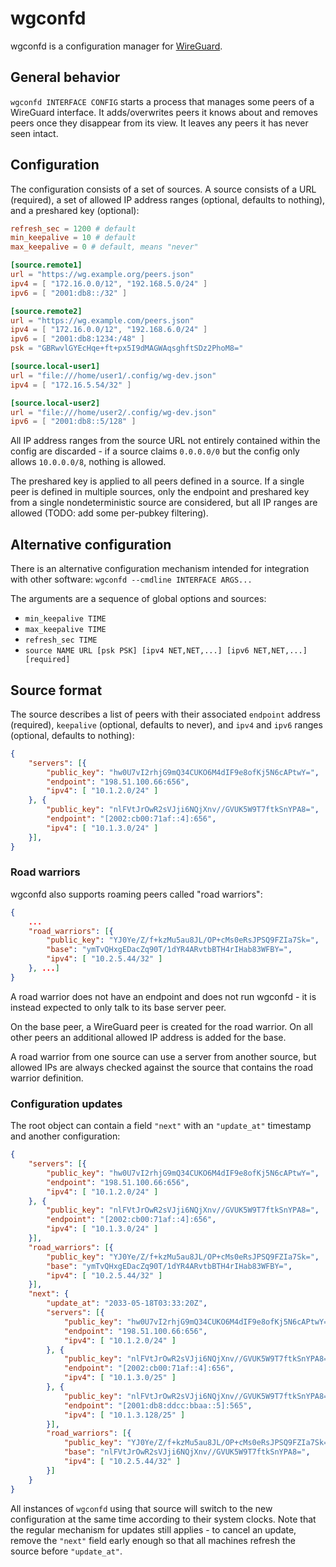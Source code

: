 wgconfd
===

wgconfd is a configuration manager for [WireGuard](https://wireguard.com).

General behavior
---
`wgconfd INTERFACE CONFIG` starts a process that manages some peers of a WireGuard interface. It adds/overwrites peers it knows about and removes peers once they disappear from its view. It leaves any peers it has never seen intact.

Configuration
---

The configuration consists of a set of sources. A source consists of a URL (required), a set of allowed IP address ranges (optional, defaults to nothing), and a preshared key (optional):

```toml
refresh_sec = 1200 # default
min_keepalive = 10 # default
max_keepalive = 0 # default, means "never"

[source.remote1]
url = "https://wg.example.org/peers.json"
ipv4 = [ "172.16.0.0/12", "192.168.5.0/24" ]
ipv6 = [ "2001:db8::/32" ]

[source.remote2]
url = "https://wg.example.com/peers.json"
ipv4 = [ "172.16.0.0/12", "192.168.6.0/24" ]
ipv6 = [ "2001:db8:1234:/48" ]
psk = "GBRwvlGYEcHqe+ft+px5I9dMAGWAqsghftSDz2PhoM8="

[source.local-user1]
url = "file:///home/user1/.config/wg-dev.json"
ipv4 = [ "172.16.5.54/32" ]

[source.local-user2]
url = "file:///home/user2/.config/wg-dev.json"
ipv6 = [ "2001:db8::5/128" ]
```

All IP address ranges from the source URL not entirely contained within the config are discarded - if a source claims `0.0.0.0/0` but the config only allows `10.0.0.0/8`, nothing is allowed.

The preshared key is applied to all peers defined in a source. If a single peer is defined in multiple sources, only the endpoint and preshared key from a single nondeterministic source are considered, but all IP ranges are allowed (TODO: add some per-pubkey filtering).

Alternative configuration
---

There is an alternative configuration mechanism intended for integration with other software: `wgconfd --cmdline INTERFACE ARGS...`

The arguments are a sequence of global options and sources:

 - `min_keepalive TIME`
 - `max_keepalive TIME`
 - `refresh_sec TIME`
 - `source NAME URL [psk PSK] [ipv4 NET,NET,...] [ipv6 NET,NET,...] [required]`

Source format
---

The source describes a list of peers with their associated `endpoint` address (required), `keepalive` (optional, defaults to never), and `ipv4` and `ipv6` ranges (optional, defaults to nothing):

```json
{
	"servers": [{
		"public_key": "hw0U7vI2rhjG9mQ34CUKO6M4dIF9e8ofKj5N6cAPtwY=",
		"endpoint": "198.51.100.66:656",
		"ipv4": [ "10.1.2.0/24" ]
	}, {
		"public_key": "nlFVtJrOwR2sVJji6NQjXnv//GVUK5W9T7ftkSnYPA8=",
		"endpoint": "[2002:cb00:71af::4]:656",
		"ipv4": [ "10.1.3.0/24" ]
	}],
}
```

### Road warriors
wgconfd also supports roaming peers called "road warriors":

```json
{
	...
	"road_warriors": [{
		"public_key": "YJ0Ye/Z/f+kzMu5au8JL/OP+cMs0eRsJPSQ9FZIa7Sk=",
		"base": "ymTvQHxgEDacZq90T/1dYR4ARvtbBTH4rIHab83WFBY=",
		"ipv4": [ "10.2.5.44/32" ]
	}, ...]
}
```

A road warrior does not have an endpoint and does not run wgconfd - it is instead expected to only talk to its base server peer.

On the base peer, a WireGuard peer is created for the road warrior. On all other peers an additional allowed IP address is added for the base.

A road warrior from one source can use a server from another source, but allowed IPs are always checked against the source that contains the road warrior definition.

### Configuration updates
The root object can contain a field `"next"` with an `"update_at"` timestamp and another configuration:

```json
{
	"servers": [{
		"public_key": "hw0U7vI2rhjG9mQ34CUKO6M4dIF9e8ofKj5N6cAPtwY=",
		"endpoint": "198.51.100.66:656",
		"ipv4": [ "10.1.2.0/24" ]
	}, {
		"public_key": "nlFVtJrOwR2sVJji6NQjXnv//GVUK5W9T7ftkSnYPA8=",
		"endpoint": "[2002:cb00:71af::4]:656",
		"ipv4": [ "10.1.3.0/24" ]
	}],
	"road_warriors": [{
		"public_key": "YJ0Ye/Z/f+kzMu5au8JL/OP+cMs0eRsJPSQ9FZIa7Sk=",
		"base": "ymTvQHxgEDacZq90T/1dYR4ARvtbBTH4rIHab83WFBY=",
		"ipv4": [ "10.2.5.44/32" ]
	}],
	"next": {
		"update_at": "2033-05-18T03:33:20Z",
		"servers": [{
			"public_key": "hw0U7vI2rhjG9mQ34CUKO6M4dIF9e8ofKj5N6cAPtwY=",
			"endpoint": "198.51.100.66:656",
			"ipv4": [ "10.1.2.0/24" ]
		}, {
			"public_key": "nlFVtJrOwR2sVJji6NQjXnv//GVUK5W9T7ftkSnYPA8=",
			"endpoint": "[2002:cb00:71af::4]:656",
			"ipv4": [ "10.1.3.0/25" ]
		}, {
			"public_key": "nlFVtJrOwR2sVJji6NQjXnv//GVUK5W9T7ftkSnYPA8=",
			"endpoint": "[2001:db8:ddcc:bbaa::5]:565",
			"ipv4": [ "10.1.3.128/25" ]
		}],
		"road_warriors": [{
			"public_key": "YJ0Ye/Z/f+kzMu5au8JL/OP+cMs0eRsJPSQ9FZIa7Sk=",
			"base": "nlFVtJrOwR2sVJji6NQjXnv//GVUK5W9T7ftkSnYPA8=",
			"ipv4": [ "10.2.5.44/32" ]
		}]
	}
}
```

All instances of `wgconfd` using that source will switch to the new configuration at the same time according to their system clocks. Note that the regular mechanism for updates still applies - to cancel an update, remove the `"next"` field early enough so that all machines refresh the source before `"update_at"`.
